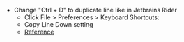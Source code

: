 - Change "Ctrl + D" to duplicate line like in Jetbrains Rider
  - Click File > Preferences > Keyboard Shortcuts:
  - Copy Line Down setting
  - [Reference](https://stackoverflow.com/questions/38727047/duplicate-line-in-visual-studio-code)